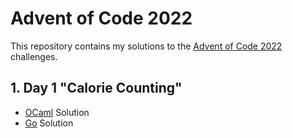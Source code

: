 # Advent of Code 2022

This repository contains my solutions to the [Advent of Code 2022](https://adventofcode.com/2022) challenges.

## 1. Day 1 "Calorie Counting"

- [OCaml](./day1/day1_ocaml/bin/main.ml) Solution
- [Go](./day1/day1_go/main.go) Solution
